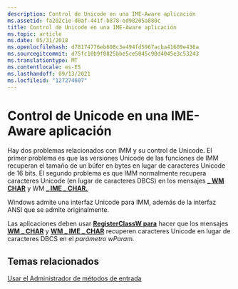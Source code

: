 ```yaml
---
description: Control de Unicode en una IME-Aware aplicación
ms.assetid: fa202c1e-d0af-441f-b878-ed98205a880c
title: Control de Unicode en una IME-Aware aplicación
ms.topic: article
ms.date: 05/31/2018
ms.openlocfilehash: d78174776eb608c3e494fd5967acba41609e436a
ms.sourcegitcommit: d75fc10b9f0825bbe5ce5045c90d4045e3c53243
ms.translationtype: MT
ms.contentlocale: es-ES
ms.lasthandoff: 09/13/2021
ms.locfileid: "127274607"
---
```

# <a name="handling-unicode-in-an-ime-aware-application"></a>Control de Unicode en una IME-Aware aplicación

Hay dos problemas relacionados con IMM y su control de Unicode. El primer problema es que las versiones Unicode de las funciones de IMM recuperan el tamaño de un búfer en bytes en lugar de caracteres Unicode de 16 bits. El segundo problema es que IMM normalmente recupera caracteres Unicode (en lugar de caracteres DBCS) en los mensajes [**\_ WM CHAR**](../inputdev/wm-char.md) y WM [**\_ IME \_ CHAR.**](wm-ime-char.md)

Windows admite una interfaz Unicode para IMM, además de la interfaz ANSI que se admite originalmente.

Las aplicaciones deben usar [**RegisterClassW para**](/windows/win32/api/winuser/nf-winuser-registerclassa) hacer que los mensajes [**WM \_ CHAR**](../inputdev/wm-char.md) y [**WM \_ IME \_ CHAR**](wm-ime-char.md) recuperen caracteres Unicode en lugar de caracteres DBCS en el *parámetro wParam.*

## <a name="related-topics"></a>Temas relacionados

<dl> <dt>

[Usar el Administrador de métodos de entrada](using-input-method-manager.md)
</dt> </dl>

 

 
